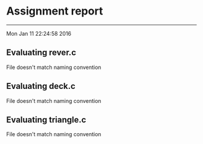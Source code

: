 # Assignment report
---
Mon Jan 11 22:24:58 2016

## Evaluating rever.c

File doesn't match naming convention

## Evaluating deck.c

File doesn't match naming convention

## Evaluating triangle.c

File doesn't match naming convention

